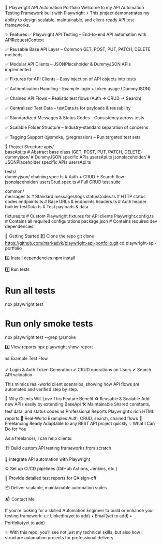 🎯 Playwright API Automation Portfolio
Welcome to my API Automation Testing Framework built with Playwright ⚡
This project demonstrates my ability to design scalable, maintainable, and client-ready API test frameworks.


✨ Features
✅ Playwright API Testing – End-to-end API automation with APIRequestContext

✅ Reusable Base API Layer – Common GET, POST, PUT, PATCH, DELETE methods

✅ Modular API Clients – JSONPlaceholder & DummyJSON APIs implemented

✅ Fixtures for API Clients – Easy injection of API objects into tests

✅ Authentication Handling – Example login + token usage (DummyJSON)

✅ Chained API Flows – Realistic test flows (Auth → CRUD → Search)

✅ Centralized Test Data – testData.ts for payloads & reusability

✅ Standardized Messages & Status Codes – Consistency across tests

✅ Scalable Folder Structure – Industry-standard separation of concerns

✅ Tagging Support (@smoke, @regression) – Run targeted test sets


📂 Project Structure
apis/                   
  baseApi.ts            # Abstract base class (GET, POST, PUT, PATCH, DELETE)
  dummyjson/            # DummyJSON specific APIs
    usersApi.ts
  jsonplaceholder/      # JSONPlaceholder specific APIs
    usersApi.ts

tests/                  
  dummyjson/
    chaining.spec.ts    # Auth + CRUD + Search flow
  jsonplaceholder/
    usersCrud.spec.ts   # Full CRUD test suite

common/                 
  messages.ts           # Standard messages/logs
  statusCodes.ts        # HTTP status codes
  endpoints.ts          # Base URLs & endpoints
  headers.ts            # Auth header builder
  testData.ts           # Test payloads & data

fixtures.ts             # Custom Playwright fixtures for API clients
Playwright.config.ts    # Contains all required configurations
package.json            # Contains required dev dependencies


🚀 Getting Started
1️⃣ Clone the repo
git clone https://github.com/markadvk/playwright-api-portfolio.git
cd playwright-api-portfolio

2️⃣ Install dependencies
npm install

3️⃣ Run tests
# Run all tests
npx playwright test

# Run only smoke tests
npx playwright test --grep @smoke

4️⃣ View reports
npx playwright show-report


📊 Example Test Flow

✔ Login & Auth Token Generation
✔ CRUD operations on Users
✔ Search API validation

This mimics real-world client scenarios, showing how API flows are automated and verified step by step.


🎯 Why Clients Will Love This
Feature	Benefit
♻️ Reusable & Scalable	Add new APIs easily by extending BaseApi
🛠 Maintainable	Shared constants, test data, and status codes
📊 Professional Reports	Playwright’s rich HTML reports
🔗 Real-World Examples	Auth, CRUD, search, chained flows
🚀 Freelancing Ready	Adaptable to any REST API project quickly
💡 What I Can Do for You

As a freelancer, I can help clients:

🏗 Build custom API testing frameworks from scratch

🔗 Integrate API automation with Playwright

⚙️ Set up CI/CD pipelines (GitHub Actions, Jenkins, etc.)

📑 Provide detailed test reports for QA sign-off

📦 Deliver scalable, maintainable automation suites


📬 Contact Me

If you’re looking for a skilled Automation Engineer to build or enhance your testing framework:
👉 LinkedIn(yet to add)
 • Email(yet to add)
 • Portfolio(yet to add)

✨ With this repo, you’ll see not just my technical skills, but also how I structure automation projects for professional delivery.